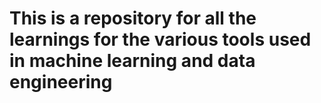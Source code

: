 # This is a repository for all the learnings for the various tools used in machine learning and data engineering
